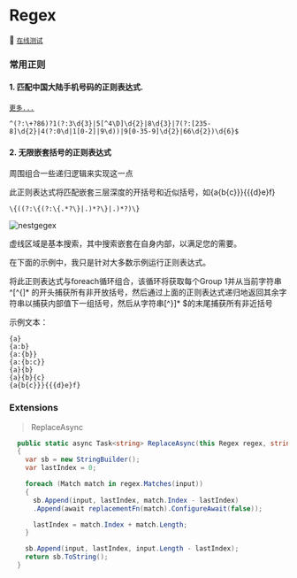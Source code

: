 # Regex

:unicorn: [`在线测试`](https://regex101.com/)

<!-- tabs:start -->

### **常用正则**

#### 1. 匹配中国大陆手机号码的正则表达式.

[`更多...`](https://github.com/VincentSit/ChinaMobilePhoneNumberRegex/blob/master/README-CN.md)

```text
^(?:\+?86)?1(?:3\d{3}|5[^4\D]\d{2}|8\d{3}|7(?:[235-8]\d{2}|4(?:0\d|1[0-2]|9\d))|9[0-35-9]\d{2}|66\d{2})\d{6}$
```

#### 2. 无限嵌套括号的正则表达式

周围组合一些递归逻辑来实现这一点

此正则表达式将匹配嵌套三层深度的开括号和近似括号，如{a{b{c}}}{{{d}e}f}

```text
\{((?:\{(?:\{.*?\}|.)*?\}|.)*?)\}
```

![nestgegex](https://user-images.githubusercontent.com/58240137/117565394-89bf1c00-b0e3-11eb-9ef1-f72ef749ab20.png)

虚线区域是基本搜索，其中搜索嵌套在自身内部，以满足您的需要。

在下面的示例中，我只是针对大多数示例运行正则表达式。

将此正则表达式与foreach循环组合，该循环将获取每个Group 1并从当前字符串^[^{]* 的开头捕获所有非开放括号，然后通过上面的正则表达式递归地返回其余字符串以捕获内部值下一组括号，然后从字符串[^}]* $的末尾捕获所有非近括号

示例文本：

```text
{a}
{a:b}
{a:{b}}
{a:{b:c}}
{a}{b}
{a}{b}{c}
{a{b{c}}}{{{d}e}f}
```



### **Extensions**

> ReplaceAsync

```csharp
  public static async Task<string> ReplaceAsync(this Regex regex, string input, Func<Match, Task<string>> replacementFn)
  {
    var sb = new StringBuilder();
    var lastIndex = 0;

    foreach (Match match in regex.Matches(input))
    {
      sb.Append(input, lastIndex, match.Index - lastIndex)
      .Append(await replacementFn(match).ConfigureAwait(false));

      lastIndex = match.Index + match.Length;
    }

    sb.Append(input, lastIndex, input.Length - lastIndex);
    return sb.ToString();
  }
```

<!-- tabs:end -->
